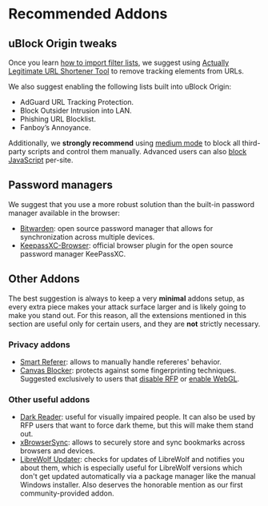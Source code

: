 # Recommended Addons

## uBlock Origin tweaks

Once you learn
[how to import filter lists](https://github.com/gorhill/uBlock/wiki/Filter-lists-from-around-the-web),
we suggest using
[Actually Legitimate URL Shortener Tool](https://raw.githubusercontent.com/DandelionSprout/adfilt/master/LegitimateURLShortener.txt)
to remove tracking elements from URLs.

We also suggest enabling the following lists built into uBlock Origin:

- AdGuard URL Tracking Protection.
- Block Outsider Intrusion into LAN.
- Phishing URL Blocklist.
- Fanboy’s Annoyance.

Additionally, we **strongly recommend** using
[medium mode](https://github.com/gorhill/uBlock/wiki/Blocking-mode:-medium-mode)
to block all third-party scripts and control them manually. Advanced users can
also
[block JavaScript](https://github.com/gorhill/uBlock/wiki/Per-site-switches#no-scripting)
per-site.

## Password managers

We suggest that you use a more robust solution than the built-in password
manager available in the browser:

- [Bitwarden](https://addons.mozilla.org/en-US/firefox/addon/bitwarden-password-manager/):
  open source password manager that allows for synchronization across multiple
  devices.
- [KeepassXC-Browser](https://addons.mozilla.org/en-US/firefox/addon/keepassxc-browser/):
  official browser plugin for the open source password manager KeePassXC.

## Other Addons

The best suggestion is always to keep a very **minimal** addons setup, as every
extra piece makes your attack surface larger and is likely going to make you
stand out. For this reason, all the extensions mentioned in this section are
useful only for certain users, and they are **not** strictly necessary.

### Privacy addons

- [Smart Referer](https://addons.mozilla.org/en-US/firefox/addon/smart-referer/):
  allows to manually handle refereres' behavior.
- [Canvas Blocker](https://addons.mozilla.org/en-US/firefox/addon/canvasblocker/):
  protects against some fingerprinting techniques. Suggested exclusively to
  users that
  [disable RFP](/docs/faq/#what-are-the-most-common-downsides-of-rfp-resist-fingerprinting)
  or [enable WebGL](/docs/faq/#how-do-i-enable-webgl).

### Other useful addons

- [Dark Reader](https://addons.mozilla.org/en-US/firefox/addon/darkreader/):
  useful for visually impaired people. It can also be used by RFP users that
  want to force dark theme, but this will make them stand out.
- [xBrowserSync](https://addons.mozilla.org/en-US/firefox/addon/xbs/): allows to
  securely store and sync bookmarks across browsers and devices.
- [LibreWolf Updater](https://addons.mozilla.org/en-US/firefox/addon/librewolf-updater/):
  checks for updates of LibreWolf and notifies you about them, which is
  especially useful for LibreWolf versions which don't get updated automatically
  via a package manager like the manual Windows installer. Also deserves the
  honorable mention as our first community-provided addon.
